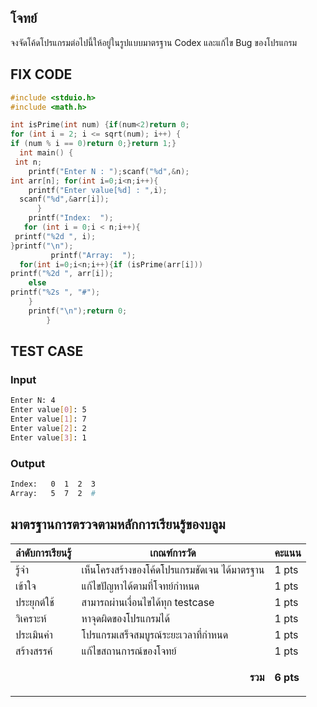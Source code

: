 ## โจทย์
จงจัดโค้ดโปรแกรมต่อไปนี้ให้อยู่ในรูปแบบมาตรฐาน Codex และแก้ไข Bug ของโปรแกรม

## FIX CODE
```c++
#include <stduio.h>
#include <math.h>

int isPrime(int num) {if(num<2)return 0;
for (int i = 2; i <= sqrt(num); i++) {
if (num % i == 0)return 0;}return 1;}
  int main() {
 int n;
    printf("Enter N : ");scanf("%d",&n);
int arr[n]; for(int i=0;i<n;i++){
    printf("Enter value[%d] : ",i);
  scanf("%d",&arr[i]);
      }
    printf("Index:  ");
   for (int i = 0;i < n;i++){
 printf("%2d ", i);
}printf("\n");
         printf("Array:  ");
  for(int i=0;i<n;i++){if (isPrime(arr[i]))
printf("%2d ", arr[i]); 
    else
printf("%2s ", "#"); 
    }
    printf("\n");return 0;
        }
```

## TEST CASE
### Input
```bash
Enter N: 4
Enter value[0]: 5
Enter value[1]: 7
Enter value[2]: 2
Enter value[3]: 1
```
### Output
```bash
Index:   0  1  2  3 
Array:   5  7  2  # 
```

## มาตรฐานการตรวจตามหลักการเรียนรู้ของบลูม
| ลำดับการเรียนรู้ | เกณฑ์การวัด | คะแนน |
| -------- | -------- | -------- |
| รู้จำ | เห็นโครงสร้างของโค้ดโปรแกรมชัดเจน ได้มาตรฐาน | 1 pts |
| เข้าใจ | แก้ไขปัญหาได้ตามที่โจทย์กำหนด | 1 pts |
| ประยุกต์ใช้ | สามารถผ่านเงื่อนไขได้ทุก testcase | 1 pts |
| วิเคราะห์ | หาจุดผิดของโปรแกรมได้ | 1 pts |
| ประเมินค่า | โปรแกรมเสร็จสมบูรณ์ระยะเวลาที่กำหนด | 1 pts |
| สร้างสรรค์ | แก้ไขสถานการณ์ของโจทย์ | 1 pts |
||<p style='text-align: right !important;'>**รวม**</p>|**6 pts**|
